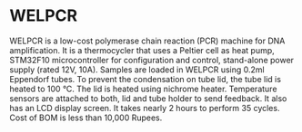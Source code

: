 # WELPCR
WELPCR is a low-cost polymerase chain reaction (PCR) machine for DNA amplification. It is a thermocycler that uses a Peltier cell as heat pump, STM32F10 microcontroller for configuration and control, stand-alone power supply (rated 12V, 10A). Samples are loaded in WELPCR using 0.2ml Eppendorf tubes. To prevent the condensation on tube lid, the tube lid is heated to 100 °C. The lid is heated using nichrome heater. Temperature sensors are attached to both, lid and tube holder to send feedback. It also has an LCD display screen. It takes nearly 2 hours to perform 35 cycles. Cost of BOM is less than 10,000 Rupees. 
